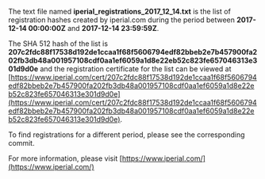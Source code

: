 The text file named **iperial_registrations_2017_12_14.txt** is the list of registration hashes created by iperial.com during the period between **2017-12-14 00:00:00Z** and **2017-12-14 23:59:59Z**.

The SHA 512 hash of the list is **207c2fdc88f17538d192de1ccaa1f68f5606794edf82bbeb2e7b457900fa202fb3db48a001957108cdf0aa1ef6059a1d8e22eb52c823fe657046313e301d9d0e** and the registration certificate for the list can be viewed at [https://www.iperial.com/cert/207c2fdc88f17538d192de1ccaa1f68f5606794edf82bbeb2e7b457900fa202fb3db48a001957108cdf0aa1ef6059a1d8e22eb52c823fe657046313e301d9d0e](https://www.iperial.com/cert/207c2fdc88f17538d192de1ccaa1f68f5606794edf82bbeb2e7b457900fa202fb3db48a001957108cdf0aa1ef6059a1d8e22eb52c823fe657046313e301d9d0e).

To find registrations for a different period, please see the corresponding commit.

For more information, please visit [https://www.iperial.com/](https://www.iperial.com/)
